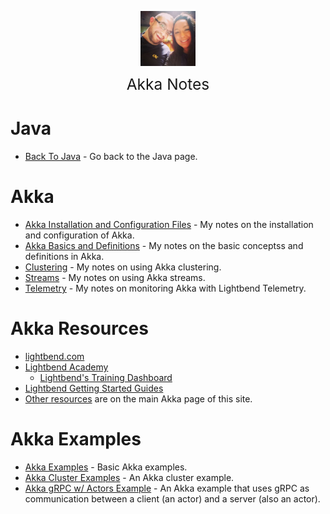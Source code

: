 <img
    src="./images/BrentAndMandi.jpg"
    width="88"
    style="display: block; width: 88px; margin: auto; margin-bottom: 1em"
/><span style="display: block; text-align: center; font-size: 1.75em;"> Akka Notes </span>

# Java
- [Back To Java](/learn_to_code/java/) - Go back to the Java page.

# Akka 
- [Akka Installation and Configuration Files](/learn_to_code/java/akka/akka_installation_and_config_files) - My notes on the installation and configuration of Akka. 
- [Akka Basics and Definitions](/learn_to_code/java/akka/akka_basics) - My notes on the basic conceptss and definitions in Akka. 
- [Clustering](/learn_to_code/java/akka/clustering) - My notes on using Akka clustering. 
- [Streams](/learn_to_code/java/akka/streams) - My notes on using Akka streams.  
- [Telemetry](/learn_to_code/java/akka/telemetry) - My notes on monitoring Akka with Lightbend Telemetry.  

# Akka Resources  
* [lightbend.com](https://developer.lightbend.com/guides/akka-quickstart-java/index.html)
 * [Lightbend Academy](https://academy.lightbend.com/)  
   * [Lightbend's Training Dashboard](https://academy.lightbend.com/dashboard)  
 * [Lightbend Getting Started Guides](https://developer.lightbend.com/guides/)  
* [Other resources](learn_to_code/java/akka/akka_basics?id=akka-references) are on the main Akka page of this site.  

# Akka Examples
- [Akka Examples](/learn_to_code/java/akka/akka_basic_examples) - Basic Akka examples. 
- [Akka Cluster Examples](/learn_to_code/java/akka/cluster_example) - An Akka cluster example. 
- [Akka gRPC w/ Actors Example](/learn_to_code/java/akka/grpc_actor_example) - An Akka example that uses gRPC as communication between a client (an actor) and a server (also an actor). 


